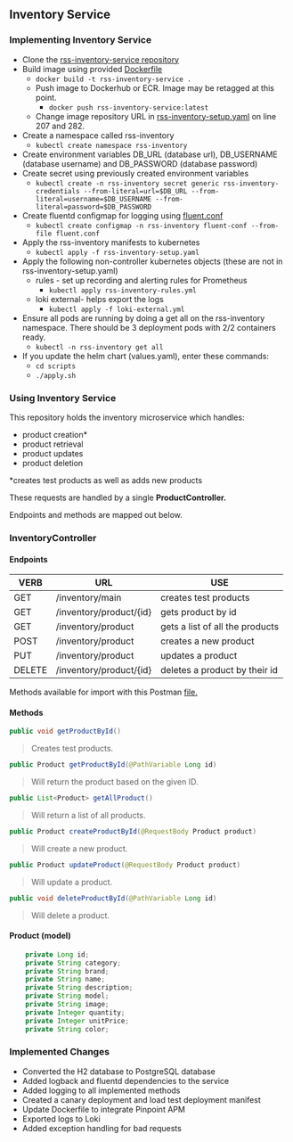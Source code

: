 ## Inventory Service

### Implementing Inventory Service

* Clone the [rss-inventory-service repository](https://github.com/rss-sre-1/rss-inventory-service.git)
* Build image using provided [Dockerfile](https://github.com/rss-sre-1/rss-inventory-service/blob/documentation/Dockerfile)
  * `docker build -t rss-inventory-service .`
  * Push image to Dockerhub or ECR. Image may be retagged at this point.
    * `docker push rss-inventory-service:latest` 
  * Change image repository URL in [rss-inventory-setup.yaml](github.com/rss-sre-1/rss-inventory-service/blob/documentation/rss-inventory-setup.yaml) on line 207 and 282.
* Create a namespace called rss-inventory
  * `kubectl create namespace rss-inventory`
* Create environment variables DB_URL (database url), DB_USERNAME (database username) and DB_PASSWORD (database password)
* Create secret using previously created environment variables
  * `kubectl create -n rss-inventory secret generic rss-inventory-credentials --from-literal=url=$DB_URL --from-literal=username=$DB_USERNAME --from- literal=password=$DB_PASSWORD`
* Create fluentd configmap for logging using [fluent.conf](https://github.com/rss-sre-1/rss-inventory-service/blob/documentation/fluent.conf)
  * `kubectl create configmap -n rss-inventory fluent-conf --from-file fluent.conf`
* Apply the rss-inventory manifests to kubernetes
  * `kubectl apply -f rss-inventory-setup.yaml`
* Apply the following non-controller kubernetes objects (these are not in rss-inventory-setup.yaml)
  * rules - set up recording and alerting rules for Prometheus 
    * `kubectl apply rss-inventory-rules.yml`  
  * loki external- helps export the logs
    * `kubectl apply -f loki-external.yml` 
* Ensure all pods are running by doing a get all on the rss-inventory namespace. There should be 3 deployment pods with 2/2 containers ready.
  * `kubectl -n rss-inventory get all`    
* If you update the helm chart (values.yaml), enter these commands:
  * `cd scripts`
  * `./apply.sh`

### Using Inventory Service

This repository holds the inventory microservice which handles:

- product creation*
- product retrieval
- product updates
- product deletion

*creates test products as well as adds new products

These requests are handled by a single **ProductController.**

Endpoints and methods are mapped out below.

### InventoryController

#### Endpoints
VERB | URL | USE
--- | --- | ---
GET | /inventory/main | creates test products
GET | /inventory/product/{id} | gets product by id
GET | /inventory/product | gets a list of all the products
POST | /inventory/product | creates a new product
PUT | /inventory/product | updates a product
DELETE | /inventory/product/{id} | deletes a product by their id

Methods available for import with this Postman [file.](RSS-Inventory-Service.postman_collection.json) 

#### Methods

``` java
public void getProductById()
```

> Creates test products.

``` java
public Product getProductById(@PathVariable Long id)
```

> Will return the product based on the given ID.

``` java
public List<Product> getAllProduct()
```

> Will return a list of all products.

``` java
public Product createProductById(@RequestBody Product product)
```

> Will create a new product.

``` java
public Product updateProduct(@RequestBody Product product)
```

> Will update a product.

``` java
public void deleteProductById(@PathVariable Long id)
```

> Will delete a product.

#### Product (model)

``` java
    private Long id;
    private String category;
    private String brand;
    private String name;
    private String description;
    private String model;
    private String image;
    private Integer quantity;
    private Integer unitPrice;
    private String color;

```

### Implemented Changes
* Converted the H2 database to PostgreSQL database
* Added logback and fluentd dependencies to the service
* Added logging to all implemented methods
* Created a canary deployment and load test deployment manifest
* Update Dockerfile to integrate Pinpoint APM
* Exported logs to Loki
* Added exception handling for bad requests
